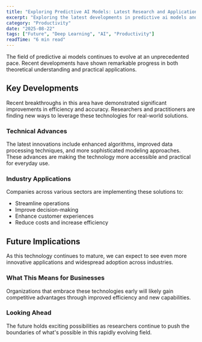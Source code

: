 ```yaml
---
title: "Exploring Predictive AI Models: Latest Research and Applications"
excerpt: "Exploring the latest developments in predictive ai models and their implications for the future of artificial intelligence and automation."
category: "Productivity"
date: "2025-08-22"
tags: ["Future", "Deep Learning", "AI", "Productivity"]
readTime: "6 min read"
---
```


The field of predictive ai models continues to evolve at an unprecedented pace. Recent developments have shown remarkable progress in both theoretical understanding and practical applications.

## Key Developments

Recent breakthroughs in this area have demonstrated significant improvements in efficiency and accuracy. Researchers and practitioners are finding new ways to leverage these technologies for real-world solutions.

### Technical Advances

The latest innovations include enhanced algorithms, improved data processing techniques, and more sophisticated modeling approaches. These advances are making the technology more accessible and practical for everyday use.

### Industry Applications

Companies across various sectors are implementing these solutions to:
- Streamline operations
- Improve decision-making
- Enhance customer experiences
- Reduce costs and increase efficiency

## Future Implications

As this technology continues to mature, we can expect to see even more innovative applications and widespread adoption across industries.

### What This Means for Businesses

Organizations that embrace these technologies early will likely gain competitive advantages through improved efficiency and new capabilities.

### Looking Ahead

The future holds exciting possibilities as researchers continue to push the boundaries of what's possible in this rapidly evolving field.